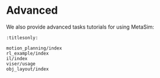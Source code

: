 # Advanced

We also provide advanced tasks tutorials for using MetaSim:

```{toctree}
:titlesonly:

motion_planning/index
rl_example/index
il/index
viser/usage
obj_layout/index
```
